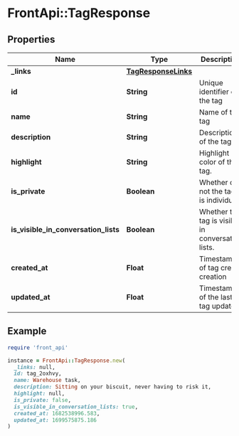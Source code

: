 # FrontApi::TagResponse

## Properties

| Name | Type | Description | Notes |
| ---- | ---- | ----------- | ----- |
| **_links** | [**TagResponseLinks**](TagResponseLinks.md) |  | [optional] |
| **id** | **String** | Unique identifier of the tag | [optional] |
| **name** | **String** | Name of the tag | [optional] |
| **description** | **String** | Description of the tag | [optional] |
| **highlight** | **String** | Highlight color of the tag. | [optional] |
| **is_private** | **Boolean** | Whether or not the tag is individual | [optional] |
| **is_visible_in_conversation_lists** | **Boolean** | Whether the tag is visible in conversation lists. | [optional] |
| **created_at** | **Float** | Timestamp of tag create creation | [optional] |
| **updated_at** | **Float** | Timestamp of the last tag update | [optional] |

## Example

```ruby
require 'front_api'

instance = FrontApi::TagResponse.new(
  _links: null,
  id: tag_2oxhvy,
  name: Warehouse task,
  description: Sitting on your biscuit, never having to risk it,
  highlight: null,
  is_private: false,
  is_visible_in_conversation_lists: true,
  created_at: 1682538996.583,
  updated_at: 1699575875.186
)
```


